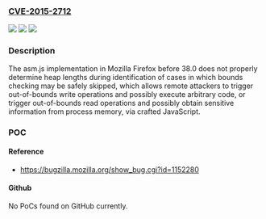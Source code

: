 ### [CVE-2015-2712](https://cve.mitre.org/cgi-bin/cvename.cgi?name=CVE-2015-2712)
![](https://img.shields.io/static/v1?label=Product&message=n%2Fa&color=blue)
![](https://img.shields.io/static/v1?label=Version&message=n%2Fa&color=blue)
![](https://img.shields.io/static/v1?label=Vulnerability&message=n%2Fa&color=brighgreen)

### Description

The asm.js implementation in Mozilla Firefox before 38.0 does not properly determine heap lengths during identification of cases in which bounds checking may be safely skipped, which allows remote attackers to trigger out-of-bounds write operations and possibly execute arbitrary code, or trigger out-of-bounds read operations and possibly obtain sensitive information from process memory, via crafted JavaScript.

### POC

#### Reference
- https://bugzilla.mozilla.org/show_bug.cgi?id=1152280

#### Github
No PoCs found on GitHub currently.

